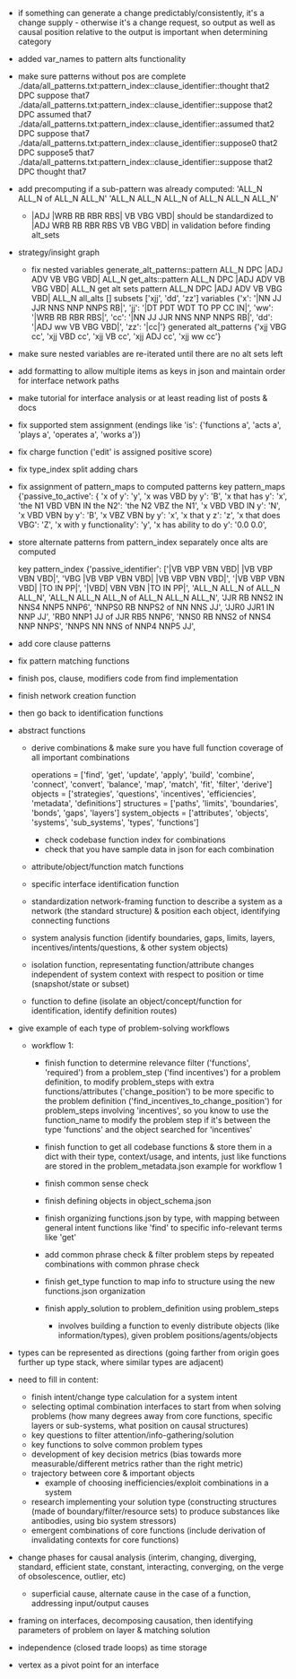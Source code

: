   - if something can generate a change predictably/consistently, it's a change supply - otherwise it's a change request, so output as well as causal position relative to the output is important when determining category
  
  - added var_names to pattern alts functionality

  - make sure patterns without pos are complete
    ./data/all_patterns.txt:pattern_index::clause_identifier::thought that2 DPC suppose that7
    ./data/all_patterns.txt:pattern_index::clause_identifier::suppose that2 DPC assumed that7
    ./data/all_patterns.txt:pattern_index::clause_identifier::assumed that2 DPC suppose that7
    ./data/all_patterns.txt:pattern_index::clause_identifier::suppose0 that2 DPC suppose5 that7
    ./data/all_patterns.txt:pattern_index::clause_identifier::suppose that2 DPC thought that7


  - add precomputing if a sub-pattern was already computed:
           'ALL_N ALL_N of ALL_N ALL_N'
     'ALL_N ALL_N ALL_N of ALL_N ALL_N ALL_N'

    - |ADJ |WRB RB RBR RBS| VB VBG VBD| should be standardized to |ADJ WRB RB RBR RBS VB VBG VBD| in validation before finding alt_sets

  - strategy/insight graph

    - fix nested variables
      generate_alt_patterns::pattern ALL_N DPC |ADJ ADV VB VBG VBD| ALL_N
      get_alts::pattern ALL_N DPC |ADJ ADV VB VBG VBD| ALL_N
      get alt sets pattern ALL_N DPC |ADJ ADV VB VBG VBD| ALL_N all_alts []
      subsets ['xjj', 'dd', 'zz'] variables {'x': '|NN JJ JJR NNS NNP NNPS RB|', 'jj': '|DT PDT WDT TO PP CC IN|', 'ww': '|WRB RB RBR RBS|', 'cc': '|NN JJ JJR NNS NNP NNPS RB|', 'dd': '|ADJ ww VB VBG VBD|', 'zz': '|cc|'}
      generated alt_patterns {'xjj VBG cc', 'xjj VBD cc', 'xjj VB cc', 'xjj ADJ cc', 'xjj ww cc'}

  - make sure nested variables are re-iterated until there are no alt sets left

  - add formatting to allow multiple items as keys in json and maintain order for interface network paths

  - make tutorial for interface analysis or at least reading list of posts & docs

  - fix supported stem assignment (endings like 'is': {'functions a', 'acts a', 'plays a', 'operates a', 'works a'})
  - fix charge function ('edit' is assigned positive score)
  - fix type_index split adding chars
  - fix assignment of pattern_maps to computed patterns
      key pattern_maps {'passive_to_active': 
      {
        'x of y': 'y', 
        'x was VBD by y': 'B', 
        'x that has y': 'x', 'the N1 VBD VBN IN the N2': 'the N2 VBZ the N1', 'x VBD VBD IN y': 'N', 'x VBD VBN by y': 'B', 'x VBZ VBN by y': 'x', 'x that y z': 'z', 'x that does VBG': 'Z', 'x with y functionality': 'y', 'x has ability to do y': '0.0 0.0', 

  - store alternate patterns from pattern_index separately once alts are computed
  
      key pattern_index {'passive_identifier': ['|VB VBP VBN VBD| |VB VBP VBN VBD|', 'VBG |VB VBP VBN VBD| |VB VBP VBN VBD|', '|VB VBP VBN VBD| |TO IN PP|', '|VBD| VBN VBN |TO IN PP|', 'ALL_N ALL_N of ALL_N ALL_N', 'ALL_N ALL_N ALL_N of ALL_N ALL_N ALL_N', 'JJR RB NNS2 IN NNS4 NNP5 NNP6', 'NNPS0 RB NNPS2 of NN NNS JJ', 'JJR0 JJR1 IN NNP JJ', 'RB0 NNP1 JJ of JJR RB5 NNP6', 'NNS0 RB NNS2 of NNS4 NNP NNPS', 'NNPS NN NNS of NNP4 NNP5 JJ',

  - add core clause patterns 
  - fix pattern matching functions
  - finish pos, clause, modifiers code from find implementation
  - finish network creation function
  - then go back to identification functions

  - abstract functions

      - derive combinations & make sure you have full function coverage of all important combinations

          operations = ['find', 'get', 'update', 'apply', 'build', 'combine', 'connect', 'convert', 'balance', 'map', 'match', 'fit', 'filter', 'derive']
          objects = ['strategies', 'questions', 'incentives', 'efficiencies', 'metadata', 'definitions']
          structures = ['paths', 'limits', 'boundaries', 'bonds', 'gaps', 'layers']
          system_objects = ['attributes', 'objects', 'systems', 'sub_systems', 'types', 'functions']

        - check codebase function index for combinations
        - check that you have sample data in json for each combination

      - attribute/object/function match functions
      - specific interface identification function
      - standardization network-framing function to describe a system as a network (the standard structure) & position each object, identifying connecting functions
      - system analysis function (identify boundaries, gaps, limits, layers, incentives/intents/questions, & other system objects)
      - isolation function, representating function/attribute changes independent of system context with respect to position or time (snapshot/state or subset)
      - function to define (isolate an object/concept/function for identification, identify definition routes)


  - give example of each type of problem-solving workflows

    - workflow 1:

      - finish function to determine relevance filter ('functions', 'required') from a problem_step ('find incentives') for a problem definition, to modify problem_steps with extra functions/attributes ('change_position') to be more specific to the problem definition ('find_incentives_to_change_position') for problem_steps involving 'incentives', so you know to use the function_name to modify the problem step if it's between the type 'functions' and the object searched for 'incentives'

      - finish function to get all codebase functions & store them in a dict with their type, context/usage, and intents, just like functions are stored in the problem_metadata.json example for workflow 1
      - finish common sense check
      - finish defining objects in object_schema.json
      - finish organizing functions.json by type, with mapping between general intent functions like 'find' to specific info-relevant terms like 'get'
      - add common phrase check & filter problem steps by repeated combinations with common phrase check
      - finish get_type function to map info to structure using the new functions.json organization
      - finish apply_solution to problem_definition using problem_steps
        - involves building a function to evenly distribute objects (like information/types), given problem positions/agents/objects
      
  - types can be represented as directions (going farther from origin goes further up type stack, where similar types are adjacent)

  - need to fill in content:
    - finish intent/change type calculation for a system intent
    - selecting optimal combination interfaces to start from when solving problems 
      (how many degrees away from core functions, specific layers or sub-systems, what position on causal structures)
    - key questions to filter attention/info-gathering/solution
    - key functions to solve common problem types
    - development of key decision metrics (bias towards more measurable/different metrics rather than the right metric)
    - trajectory between core & important objects
      - example of choosing inefficiencies/exploit combinations in a system
    - research implementing your solution type (constructing structures (made of boundary/filter/resource sets) to produce substances like antibodies, using bio system stressors)
    - emergent combinations of core functions (include derivation of invalidating contexts for core functions)

  - change phases for causal analysis (interim, changing, diverging, standard, efficient state, constant, interacting, converging, on the verge of obsolescence, outlier, etc)
    - superficial cause, alternate cause in the case of a function, addressing input/output causes
  - framing on interfaces, decomposing causation, then identifying parameters of problem on layer & matching solution
  - independence (closed trade loops) as time storage
  - vertex as a pivot point for an interface

